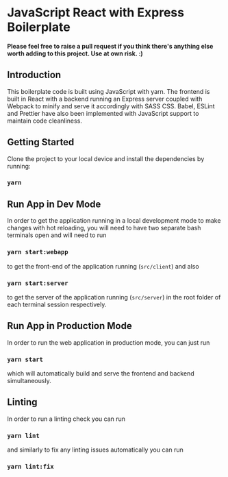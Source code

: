# JavaScript React with Express Boilerplate

**Please feel free to raise a pull request if you think there's anything else worth adding to this project. Use at own risk. :)**

## Introduction

This boilerplate code is built using JavaScript with yarn. The frontend is built in React with a backend running an Express server coupled with Webpack to minify and serve it accordingly with SASS CSS. Babel, ESLint and Prettier have also been implemented with JavaScript support to maintain code cleanliness.

## Getting Started

Clone the project to your local device and install the dependencies by running:

### `yarn`

## Run App in Dev Mode

In order to get the application running in a local development mode to make changes with hot reloading, you will need to have two separate bash terminals open and will need to run

### `yarn start:webapp`

to get the front-end of the application running (`src/client`) and also

### `yarn start:server`

to get the server of the application running (`src/server`) in the root folder of each terminal session respectively.

## Run App in Production Mode

In order to run the web application in production mode, you can just run

### `yarn start`

which will automatically build and serve the frontend and backend simultaneously.

## Linting

In order to run a linting check you can run 

### `yarn lint`

and similarly to fix any linting issues automatically you can run

### `yarn lint:fix`
